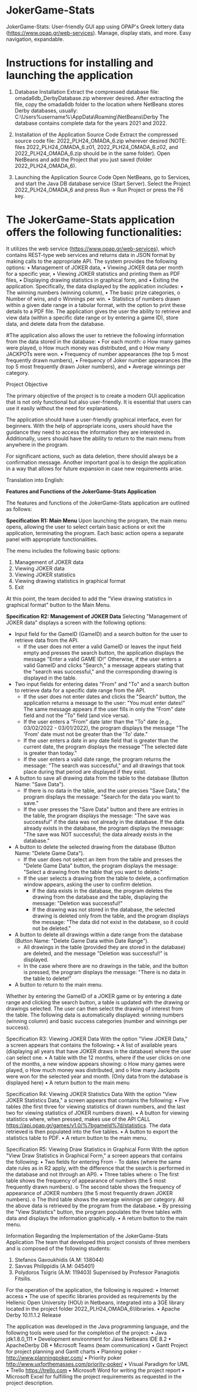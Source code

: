 # JokerGame-Stats
JokerGame-Stats: User-friendly GUI app using OPAP's Greek lottery data (https://www.opap.gr/web-services). Manage, display stats, and more. Easy navigation, expandable.

# Instructions for installing and launching the application

1) Database Installation
Extract the compressed database file: omada6db_DerbyDatabase.zip wherever desired.
After extracting the file, copy the omada6db folder to the location where NetBeans stores Derby databases, usually:
C:\Users\%username%\AppData\Roaming\NetBeans\Derby
The database contains complete data for the years 2021 and 2022.

2) Installation of the Application Source Code
Extract the compressed source code file: 2022_PLH24_OMADA_6.zip wherever desired (NOTE: files 2022_PLH24_OMADA_6.z01, 2022_PLH24_OMADA_6.z02, and 2022_PLH24_OMADA_6.zip should be in the same folder).
Open NetBeans and add the Project that you just saved (folder 2022_PLH24_OMADA_6).

3) Launching the Application Source Code
Open NetBeans, go to Services, and start the Java DB database service (Start Server).
Select the Project 2022_PLH24_OMADA_6 and press Run -> Run Project or press the F6 key.

# The JokerGame-Stats application offers the following functionalities:
It utilizes the web service (https://www.opap.gr/web-services), which contains REST-type web services and returns data in JSON format by making calls to the appropriate API.
The system provides the following options:
• Management of JOKER data,
• Viewing JOKER data per month for a specific year,
• Viewing JOKER statistics and printing them as PDF files,
• Displaying drawing statistics in graphical form, and
• Exiting the application.
Specifically, the data displayed by the application includes:
• The winning numbers (winning column),
• The basic prize categories,
  o  Number of wins, and
  o Winnings per win.
• Statistics of numbers drawn within a given date range in a tabular format, with the option to print these details to a PDF file.
The application gives the user the ability to retrieve and view data (within a specific date range or by entering a game ID), store data, and delete data from the database.

#The application also allows the user to retrieve the following information from the data stored in the database:
• For each month:
  o How many games were played,
  o How much money was distributed, and
  o How many JACKPOTs were won.
• Frequency of number appearances (the top 5 most frequently drawn numbers),
• Frequency of Joker number appearances (the top 5 most frequently drawn Joker numbers), and
• Average winnings per category.

Project Objective

The primary objective of the project is to create a modern GUI application that is not only functional but also user-friendly. It is essential that users can use it easily without the need for explanations.

The application should have a user-friendly graphical interface, even for beginners. With the help of appropriate icons, users should have the guidance they need to access the information they are interested in. Additionally, users should have the ability to return to the main menu from anywhere in the program.

For significant actions, such as data deletion, there should always be a confirmation message. Another important goal is to design the application in a way that allows for future expansion in case new requirements arise.

Translation into English:

**Features and Functions of the JokerGame-Stats Application**

The features and functions of the JokerGame-Stats application are outlined as follows:

**Specification R1: Main Menu**
Upon launching the program, the main menu opens, allowing the user to select certain basic actions or exit the application, terminating the program. Each basic action opens a separate panel with appropriate functionalities.

The menu includes the following basic options:
1. Management of JOKER data
2. Viewing JOKER data
3. Viewing JOKER statistics
4. Viewing drawing statistics in graphical format
5. Exit

At this point, the team decided to add the "View drawing statistics in graphical format" button to the Main Menu.

**Specification R2: Management of JOKER Data**
Selecting "Management of JOKER data" displays a screen with the following options:
- Input field for the GameID (GameID) and a search button for the user to retrieve data from the API.
  - If the user does not enter a valid GameID or leaves the input field empty and presses the search button, the application displays the message "Enter a valid GAME ID!" Otherwise, if the user enters a valid GameID and clicks "Search," a message appears stating that the "search was successful," and the corresponding drawing is displayed in the table.
- Two input fields for entering dates "From" and "To" and a search button to retrieve data for a specific date range from the API.
  - If the user does not enter dates and clicks the "Search" button, the application returns a message to the user: "You must enter dates!" The same message appears if the user fills in only the "From" date field and not the "To" field (and vice versa).
  - If the user enters a "From" date later than the "To" date (e.g., 03/02/2022 - 03/01/2022), the program displays the message "The 'From' date must not be greater than the 'To' date."
  - If the user enters a date in any date field that is greater than the current date, the program displays the message "The selected date is greater than today."
  - If the user enters a valid date range, the program returns the message: "The search was successful," and all drawings that took place during that period are displayed if they exist.
- A button to save all drawing data from the table to the database (Button Name: "Save Data").
  - If there is no data in the table, and the user presses "Save Data," the program displays the message: "Search for the data you want to save."
  - If the user presses the "Save Data" button and there are entries in the table, the program displays the message: "The save was successful" if the data was not already in the database. If the data already exists in the database, the program displays the message: "The save was NOT successful; the data already exists in the database."
- A button to delete the selected drawing from the database (Button Name: "Delete Game Data").
  - If the user does not select an item from the table and presses the "Delete Game Data" button, the program displays the message: "Select a drawing from the table that you want to delete."
  - If the user selects a drawing from the table to delete, a confirmation window appears, asking the user to confirm deletion.
    - If the data exists in the database, the program deletes the drawing from the database and the table, displaying the message: "Deletion was successful!"
    - If the drawing was not stored in the database, the selected drawing is deleted only from the table, and the program displays the message: "The data did not exist in the database, so it could not be deleted."
- A button to delete all drawings within a date range from the database (Button Name: "Delete Game Data within Date Range").
  - All drawings in the table (provided they are stored in the database) are deleted, and the message "Deletion was successful!" is displayed.
  - In the case where there are no drawings in the table, and the button is pressed, the program displays the message: "There is no data in the table to delete!"
- A button to return to the main menu.

Whether by entering the GameID of a JOKER game or by entering a date range and clicking the search button, a table is updated with the drawing or drawings selected. The user can then select the drawing of interest from the table. The following data is automatically displayed: winning numbers (winning column) and basic success categories (number and winnings per success).

Specification R3: Viewing JOKER Data
With the option "View JOKER Data," a screen appears that contains the following:
• A list of available years (displaying all years that have JOKER draws in the database) where the user can select one.
• A table with the 12 months, where if the user clicks on one of the months, a new window appears showing:
   o How many games were played,
   o How much money was distributed, and
   o How many Jackpots were won for the selected year and month. (Only data from the database is displayed here)
• A return button to the main menu

Specification R4: Viewing JOKER Statistics Data
With the option "View JOKER Statistics Data," a screen appears that contains the following:
• Five tables (the first three for viewing statistics of drawn numbers, and the last two for viewing statistics of JOKER numbers drawn).
• A button for viewing statistics where, when pressed, makes use of the API CALL https://api.opap.gr/games/v1.0/%7bgameId%7d/statistics. The data retrieved is then populated into the five tables.
• A button to export the statistics table to PDF.
• A return button to the main menu.

Specification R5: Viewing Draw Statistics in Graphical Form
With the option "View Draw Statistics in Graphical Form," a screen appears that contains the following:
• Two fields for entering From - To dates (where the same date rules as in R2 apply, with the difference that the search is performed in the database and not through an API).
• Three tables where:
   o The first table shows the frequency of appearance of numbers (the 5 most frequently drawn numbers).
   o The second table shows the frequency of appearance of JOKER numbers (the 5 most frequently drawn JOKER numbers).
   o The third table shows the average winnings per category.
All the above data is retrieved by the program from the database.
• By pressing the "View Statistics" button, the program populates the three tables with data and displays the information graphically.
• A return button to the main menu.

Information Regarding the Implementation of the JokerGame-Stats Application
The team that developed this project consists of three members and is composed of the following students:
1. Stefanos Gavoukhidis (A.M: 138044)
2. Savvas Philippidis (A.M: 045401)
3. Polydoros Tsigris (A.M: 119403)
Supervised by Professor Panagiotis Fitsilis.

For the operation of the application, the following is required:
• Internet access
• The use of specific libraries provided as requirements by the Hellenic Open University (HOU) in Netbeans, integrated into a 3GE library located in the project folder 2022_PLH24_OMADA_6\libraries.
• Apache Derby 10.11.1.2 Release

The application was developed in the Java programming language, and the following tools were used for the completion of the project:
• Java jdk1.8.0_111
• Development environment for Java Netbeans IDE 8.2
• ApacheDerby DB
• Microsoft Teams (team communication)
• Gantt Project for project planning and Gantt charts
• Planning poker - http://www.planningpoker.com/
• Priority poker http://www.uxforthemasses.com/priority-poker/
• Visual Paradigm for UML
• Trello https://trello.com
• Microsoft Word for writing the project report
• Microsoft Excel for fulfilling the project requirements as requested in the project description.

